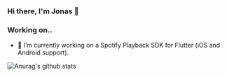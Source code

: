 
### Hi there, I'm Jonas 👋

### Working on..
- 🔭 I’m currently working on a Spotify Playback SDK for Flutter (iOS and Android support).



![Anurag's github stats](https://github-readme-stats.vercel.app/api?username=JonasTillges&show_icons=true&count_private=true)

